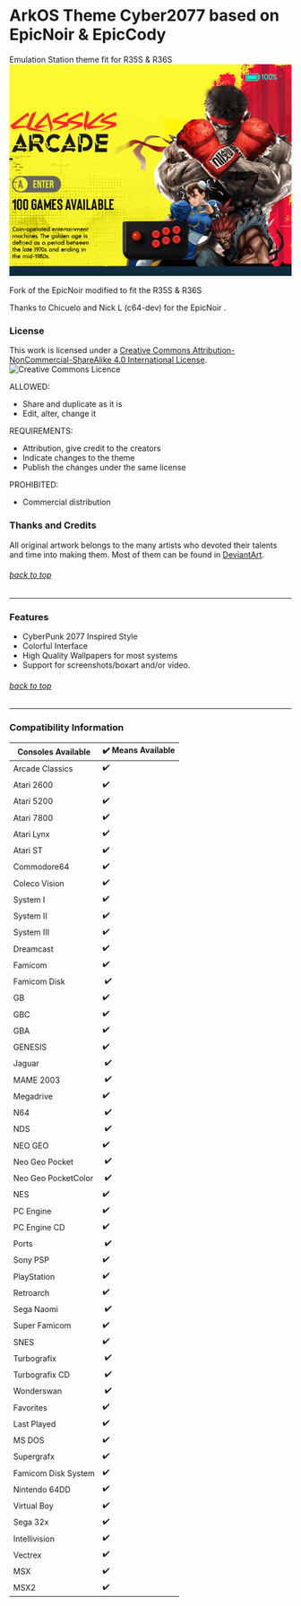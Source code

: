 # ArkOS Theme Cyber2077 based on EpicNoir & EpicCody
Emulation Station theme fit for R35S & R36S
![](https://raw.githubusercontent.com/AeolusUX/es-theme-Cyber2077/main/Screenshot.png)

Fork of the EpicNoir modified to fit the R35S & R36S

Thanks to Chicuelo and Nick L (c64-dev) for the EpicNoir .

### License

This work is licensed under a [Creative Commons Attribution-NonCommercial-ShareAlike 4.0 International License](http://creativecommons.org/licenses/by-nc-sa/4.0/). \
![Creative Commons Licence](https://i.creativecommons.org/l/by-nc-sa/4.0/88x31.png "Creative Commons Licence")

ALLOWED:
- Share and duplicate as it is
- Edit, alter, change it

REQUIREMENTS:
- Attribution, give credit to the creators
- Indicate changes to the theme
- Publish the changes under the same license

PROHIBITED:
- Commercial distribution
### Thanks and Credits

All original artwork belongs to the many artists who devoted their talents and time into making them. 
Most of them can be found in [DeviantArt](http://www.deviantart.com/).

###### [back to top](https://github.com/AeolusUX/ArkOS-theme-Cyber2077)

---

### Features

* CyberPunk 2077 Inspired Style
* Colorful Interface
* High Quality Wallpapers for most systems
* Support for screenshots/boxart and/or video.

###### [back to top](https://github.com/AeolusUX/ArkOS-theme-Cyber2077)


---
### Compatibility Information

<html xmlns:o="urn:schemas-microsoft-com:office:office"
xmlns:x="urn:schemas-microsoft-com:office:excel"
xmlns="http://www.w3.org/TR/REC-html40">

<head>

<meta name=ProgId content=Excel.Sheet>
<meta name=Generator content="Microsoft Excel 15">
<link id=Main-File rel=Main-File
href="file:///C:/Users/ADMINI~1/AppData/Local/Temp/msohtmlclip1/01/clip.htm">
<link rel=File-List
href="file:///C:/Users/ADMINI~1/AppData/Local/Temp/msohtmlclip1/01/clip_filelist.xml">

</head>

<body link="#0563C1" vlink="#954F72">


Consoles Available | ✔️ Means Available
-- | --
Arcade Classics | ✔️
Atari 2600 | ✔️
Atari 5200 | ✔️
Atari 7800 | ✔️
Atari Lynx | ✔️
Atari ST | ✔️
Commodore64 | ✔️
Coleco Vision | ✔️
System I | ✔️
System II | ✔️
System III | ✔️
Dreamcast | ✔️
Famicom | ✔️
Famicom Disk |  ✔️
GB | ✔️
GBC | ✔️
GBA | ✔️
GENESIS | ✔️
Jaguar |  ✔️
MAME 2003 |  ✔️
Megadrive | ✔️
N64 |  ✔️
NDS |  ✔️
NEO GEO | ✔️
Neo Geo Pocket |  ✔️
Neo Geo PocketColor |  ✔️
NES | ✔️
PC Engine | ✔️
PC Engine CD | ✔️
Ports |  ✔️
Sony PSP | ✔️
PlayStation | ✔️
Retroarch | ✔️
Sega Naomi |  ✔️
Super Famicom | ✔️
SNES | ✔️
Turbografix |  ✔️
Turbografix CD |  ✔️
Wonderswan |  ✔️
Favorites | ✔️
Last Played | ✔️
MS DOS | ✔️
Supergrafx | ✔️
Famicom Disk System | ✔️
Nintendo 64DD | ✔️
Virtual Boy | ✔️
Sega 32x | ✔️
Intellivision | ✔️
Vectrex | ✔️
MSX | ✔️
MSX2 | ✔️


</body>

</html>

